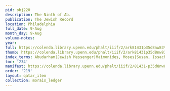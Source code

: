 ```yaml
---
pid: obj220
description: The Ninth of Ab.
publication: The Jewish Record
location: Philadelphia
full_date: 9-Aug
month_day: 9-Aug
volume-notes:
year:
full: https://colenda.library.upenn.edu/phalt/iiif/2/ark81431p35d8nw83%2FSHA256E-s7393988--c96afbd67e1cfcb1d7a40fdb77e4eb5273f803bbe312d562bcdcd122dbd51295.jpeg/full/3500,/0/default.jpg
thumb: https://colenda.library.upenn.edu/phalt/iiif/2/ark81431p35d8nw83%2FSHA256E-s7393988--c96afbd67e1cfcb1d7a40fdb77e4eb5273f803bbe312d562bcdcd122dbd51295.jpeg/full/!200,200/0/default.jpg
index_terms: Abudarham|Jewish Messenger|Maimonides, Moses|Susan, Issachar ben Mordechai
toc: '234'
manifest: https://colenda.library.upenn.edu/phalt/iiif/2/81431-p35d8nw83/manifest
order: '219'
layout: qatar_item
collection: morais_ledger
---
```

